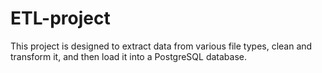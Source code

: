 # ETL-project
This project is designed to extract data from various file types, clean and transform it, and then load it into a PostgreSQL database.
